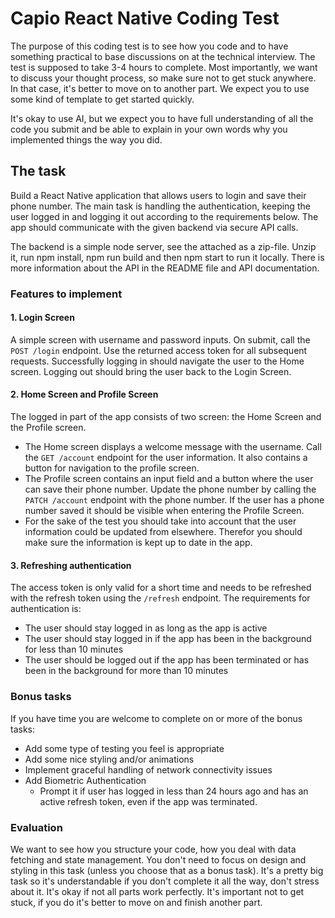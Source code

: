 # Capio React Native Coding Test

The purpose of this coding test is to see how you code and to have something practical to base discussions on at the technical interview. The test is supposed to take 3-4 hours to complete. Most importantly, we want to discuss your thought process, so make sure not to get stuck anywhere. In that case, it's better to move on to another part. We expect you to use some kind of template to get started quickly.

It's okay to use AI, but we expect you to have full understanding of all the code you submit and be able to explain in your own words why you implemented things the way you did.

## The task

Build a React Native application that allows users to login and save their phone number. The main task is handling the authentication, keeping the user logged in and logging it out according to the requirements below. The app should communicate with the given backend via secure API calls.

The backend is a simple node server, see the attached as a zip-file. Unzip it, run npm install, npm run build and then npm start to run it locally. There is more information about the API in the README file and API documentation.

### Features to implement

#### 1. Login Screen

A simple screen with username and password inputs. On submit, call the `POST /login` endpoint. Use the returned access token for all subsequent requests.
Successfully logging in should navigate the user to the Home screen. Logging out should bring the user back to the Login Screen.

#### 2. Home Screen and Profile Screen

The logged in part of the app consists of two screen: the Home Screen and the Profile screen.

- The Home screen displays a welcome message with the username. Call the `GET /account` endpoint for the user information. It also contains a button for navigation to the profile screen.
- The Profile screen contains an input field and a button where the user can save their phone number. Update the phone number by calling the `PATCH /account` endpoint with the phone number. If the user has a phone number saved it should be visible when entering the Profile Screen.
- For the sake of the test you should take into account that the user information could be updated from elsewhere. Therefor you should make sure the information is kept up to date in the app.

#### 3. Refreshing authentication

The access token is only valid for a short time and needs to be refreshed with the refresh token using the `/refresh` endpoint. The requirements for authentication is:

- The user should stay logged in as long as the app is active
- The user should stay logged in if the app has been in the background for less than 10 minutes
- The user should be logged out if the app has been terminated or has been in the background for more than 10 minutes

### Bonus tasks

If you have time you are welcome to complete on or more of the bonus tasks:

- Add some type of testing you feel is appropriate
- Add some nice styling and/or animations
- Implement graceful handling of network connectivity issues
- Add Biometric Authentication
  - Prompt it if user has logged in less than 24 hours ago and has an active refresh token, even if the app was terminated.

### Evaluation

We want to see how you structure your code, how you deal with data fetching and state management. You don't need to focus on design and styling in this task (unless you choose that as a bonus task). It's a pretty big task so it's understandable if you don't complete it all the way, don't stress about it. It's okay if not all parts work perfectly. It's important not to get stuck, if you do it's better to move on and finish another part.
